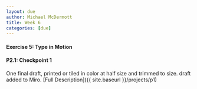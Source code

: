 ```yaml
---
layout: due
author: Michael McDermott
title: Week 6
categories: [due]
---
```

#### Exercise 5: Type in Motion


#### P2.1: Checkpoint 1
One final draft, printed or tiled in color at half size and trimmed to size. draft added to Miro. [Full Description]({{ site.baseurl }}/projects/p1)
